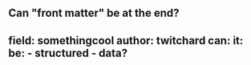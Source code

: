 Can "front matter" be at the end?
---
field: somethingcool
author: twitchard
can:
    it:
        be:
        - structured
        - data?
---
